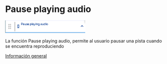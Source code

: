 # Pause playing audio

![](../../../../.gitbook/assets/image%20%28515%29.png)

La función Pause playing audio, permite al usuario pausar una pista cuando se encuentra reproduciendo

[Información general](https://docs.apphive.io/reference/funciones/informacion-general-de-las-funciones)


